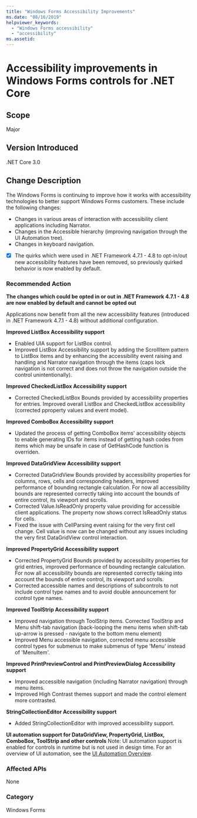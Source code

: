 ```yaml
---
title: "Windows Forms Accessibility Improvements"
ms.date: "08/16/2019"
helpviewer_keywords: 
  - "Windows Forms accessibility"
  - "accessibility"
ms.assetid: 
---
```

# Accessibility improvements in Windows Forms controls for .NET Core

## Scope
Major

## Version Introduced
.NET Core 3.0

## Change Description
The Windows Forms is continuing to improve how it works with accessibility technologies to better support Windows Forms customers. These include the following changes:
- Changes in various areas of interaction with accessibility client applications including Narrator.
- Changes in the Accessible hierarchy (improving navigation through the UI Automation tree).
- Changes in keyboard navigation.

- [x] The quirks which were used in .NET Framework 4.7.1 - 4.8 to opt-in/out new accessibility features have been removed, so previously quirked behavior is now enabled by default.

### Recommended Action
__The changes which could be opted in or out in .NET Framework 4.7.1 - 4.8 are now enabled by default and cannot be opted out__
  
Applications now benefit from all the new accessibility features (introduced in .NET Framework 4.7.1 - 4.8) without additional configuration.

__Improved ListBox Accessibility support__
- Enabled UIA support for ListBox control.
- Improved ListBox Accessibility support by adding the ScrollItem pattern to ListBox items and by enhancing the accessibility event raising and handling and Narrator navigation through the items (caps lock navigation is not correct and does not throw the navigation outside the control unintentionally).

__Improved CheckedListBox Accessibility support__
- Corrected CheckedListBox Bounds provided by accessibility properties for entries. Improved overall ListBox and CheckedListBox accessibility (corrected pproperty values and event model).

__Improved ComboBox Accessibility support__
- Updated the process of getting ComboBox items' accessibility objects to enable generating IDs for items instead of getting hash codes from items which may be unsafe in case of GetHashCode function is overriden.

__Improved DataGridView Accessibility support__
- Corrected DataGridView Bounds provided by accessibility properties for columns, rows, cells and corresponding headers, improved performance of bounding rectangle calculation. For now all accessibility bounds are represented correctly taking into account the bounds of entire control, its viewport and scrolls.
- Corrected Value.IsReadOnly property value providing for accessible client applications. The property now shows correct IsReadOnly status for cells.
- Fixed the issue with CellParsing event raising for the very first cell change. Cell value is now can be changed without any issues including the very first DataGridView control interaction.

__Improved PropertyGrid Accessibility support__
- Corrected PropertyGrid Bounds provided by accessibility properties for grid entries, improved performance of bounding rectangle calculation. For now all accessibility bounds are represented correctly taking into account the bounds of entire control, its viewport and scrolls.
- Corrected accessible names and descriptions of subcontrols to not include control type names and to avoid double announcement for control type names.

__Improved ToolStrip Accessibility support__
- Improved navigation through ToolStrip items. Corrected ToolStrip and Menu shift-tab navigation (back-looping the menu items when shift-tab up-arrow is pressed - navigate to the bottom menu element)
- Improved Menu accessible navigation, corrected menu accessible control types for submenus to make submenus of type 'Menu' instead of 'MenuItem'.

__Improved PrintPreviewControl and PrintPreviewDialog Accessibility support__
- Improved accessible navigation (including Narrator navigation) through menu items.
- Improved High Contrast themes support and made the control element more contrasted.

__StringCollectionEditor Accessibility support__
- Added StringCollectionEditor with improved accessibility support.

__UI automation support for DataGridView, PropertyGrid, ListBox, ComboBox, ToolStrip and other controls__
Note: UI automation support is enabled for controls in runtime but is not used in design time.
For an overview of UI automation, see the [UI Automation Overview](https://docs.microsoft.com/dotnet/framework/ui-automation/ui-automation-overview).

 
### Affected APIs 
None

### Category
Windows Forms

<!--

WinForms Pulls:
#180 Ported three accessibility bug fixes from .NET 4.8
#400 Net FX 48 Accessibility Fixes port
#711 Accessibility: fixing DataGridView BoundingRectangle property for row, data cells and header cells
#754 Accessibility: removing accessibility quirks
#857 Accessibility: fixing BoundingRectangle property for PropertyGrid entries
#870 Replacing getting hash codes from ComboBox items with generating IDs for items
#1027 Accessibility: adding the ScrollItem pattern to ListBox items, fixing ListBox navigation by Narrator
#1055 Accessibility: Fixing ItemStatus property in programmatically sorted DataGridView
#1136 Accessibility: Fixing BoundingRectangle value for CheckedListBox entries
#1179 Accessibility: Fixing Name property of "Description” pane and "ToolBar" pane in PropertyGrid
#1284 Fix 1270 port `StringCollectionEditor`
#1301 Accessibility: Fixing ToolStrip shift-tab navigation
#1354 Fix 1353 Accessibility: Removing 'button' text from PrintButton accessible name of PrintPreviewDialog
#1398 Fix 1396 Accessibility: High Contrast - PrintPreview - The border of the PrintPreviewControl is inconsistent in the four themes of High Contrast AutoMerge
#1471 Fixing #1470: PageNumericUpDown accessible name is not correct
#1524 The CellParsing event of the datagridview can't be invoked when changing the value of the cell firstly #1098 AutoMerge tell-mode
#1592 Fixing DataGridViewCell AccessibleObject Value.IsReadOnly property a11yMAS tell-mode
#1594 Fixing menu control type and menu items navigation a11yMAS ask-mode

-->

<!-- breaking change id:  -->

